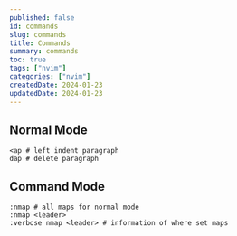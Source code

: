 ```yaml
---
published: false
id: commands
slug: commands
title: Commands
summary: commands
toc: true
tags: ["nvim"]
categories: ["nvim"]
createdDate: 2024-01-23
updatedDate: 2024-01-23
---
```


## Normal Mode
```
<ap # left indent paragraph
dap # delete paragraph
```

## Command Mode
```
:nmap # all maps for normal mode
:nmap <leader>
:verbose nmap <leader> # information of where set maps
```
